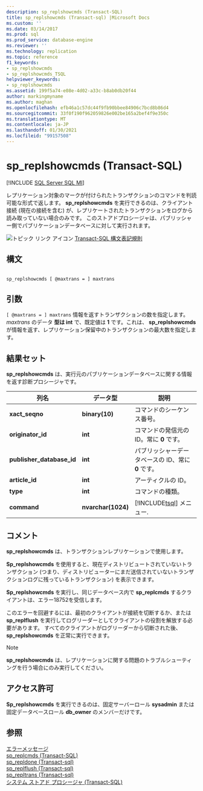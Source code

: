 ```yaml
---
description: sp_replshowcmds (Transact-SQL)
title: sp_replshowcmds (Transact-sql) |Microsoft Docs
ms.custom: ''
ms.date: 03/14/2017
ms.prod: sql
ms.prod_service: database-engine
ms.reviewer: ''
ms.technology: replication
ms.topic: reference
f1_keywords:
- sp_replshowcmds
- sp_replshowcmds_TSQL
helpviewer_keywords:
- sp_replshowcmds
ms.assetid: 199f5a74-e08e-4d02-a33c-b8ab0db20f44
author: markingmyname
ms.author: maghan
ms.openlocfilehash: efb46a1c57dc44f9fb90bbee84906c7bcd8b86d4
ms.sourcegitcommit: 33f0f190f962059826e002be165a2bef4f9e350c
ms.translationtype: MT
ms.contentlocale: ja-JP
ms.lasthandoff: 01/30/2021
ms.locfileid: "99157508"
---
```

# <a name="sp_replshowcmds-transact-sql"></a>sp_replshowcmds (Transact-SQL)
[!INCLUDE [SQL Server SQL MI](../../includes/applies-to-version/sql-asdbmi.md)]

  レプリケーション対象のマークが付けられたトランザクションのコマンドを判読可能な形式で返します。 **sp_replshowcmds** を実行できるのは、クライアント接続 (現在の接続を含む) が、レプリケートされたトランザクションをログから読み取っていない場合のみです。 このストアドプロシージャは、パブリッシャー側でパブリケーションデータベースに対して実行されます。  
  
 ![トピック リンク アイコン](../../database-engine/configure-windows/media/topic-link.gif "トピック リンク アイコン") [Transact-SQL 構文表記規則](../../t-sql/language-elements/transact-sql-syntax-conventions-transact-sql.md)  
  
## <a name="syntax"></a>構文  
  
```  
  
sp_replshowcmds [ @maxtrans = ] maxtrans  
```  
  
## <a name="arguments"></a>引数  
`[ @maxtrans = ] maxtrans` 情報を返すトランザクションの数を指定します。 *maxtrans* のデータ **型は int** で、既定値は **1** です。これは、 **sp_replshowcmds** が情報を返す、レプリケーション保留中のトランザクションの最大数を指定します。  
  
## <a name="result-sets"></a>結果セット  
 **sp_replshowcmds** は、実行元のパブリケーションデータベースに関する情報を返す診断プロシージャです。  
  
|列名|データ型|説明|  
|-----------------|---------------|-----------------|  
|**xact_seqno**|**binary(10)**|コマンドのシーケンス番号。|  
|**originator_id**|**int**|コマンドの発信元の ID。常に **0** です。|  
|**publisher_database_id**|**int**|パブリッシャーデータベースの ID、常に **0** です。|  
|**article_id**|**int**|アーティクルの ID。|  
|**type**|**int**|コマンドの種類。|  
|**command**|**nvarchar(1024)**|[!INCLUDE[tsql](../../includes/tsql-md.md)] メニュー.|  
  
## <a name="remarks"></a>コメント  
 **sp_replshowcmds** は、トランザクションレプリケーションで使用します。  
  
 **Sp_replshowcmds** を使用すると、現在ディストリビュートされていないトランザクション (つまり、ディストリビューターにまだ送信されていないトランザクションログに残っているトランザクション) を表示できます。  
  
 **Sp_replshowcmds** を実行し、同じデータベース内で **sp_replcmds** するクライアントは、エラー18752を受信します。  
  
 このエラーを回避するには、最初のクライアントが接続を切断するか、または **sp_replflush** を実行してログリーダーとしてクライアントの役割を解放する必要があります。 すべてのクライアントがログリーダーから切断された後、 **sp_replshowcmds** を正常に実行できます。  
  
> [!NOTE]  
>  **sp_replshowcmds** は、レプリケーションに関する問題のトラブルシューティングを行う場合にのみ実行してください。  
  
## <a name="permissions"></a>アクセス許可  
 **Sp_replshowcmds** を実行できるのは、固定サーバーロール **sysadmin** または固定データベースロール **db_owner** のメンバーだけです。  
  
## <a name="see-also"></a>参照  
 [エラーメッセージ](../../relational-databases/native-client-odbc-error-messages/error-messages.md)   
 [sp_replcmds &#40;Transact-SQL&#41;](../../relational-databases/system-stored-procedures/sp-replcmds-transact-sql.md)   
 [sp_repldone &#40;Transact-sql&#41;](../../relational-databases/system-stored-procedures/sp-repldone-transact-sql.md)   
 [sp_replflush &#40;Transact-sql&#41;](../../relational-databases/system-stored-procedures/sp-replflush-transact-sql.md)   
 [sp_repltrans &#40;Transact-sql&#41;](../../relational-databases/system-stored-procedures/sp-repltrans-transact-sql.md)   
 [システム ストアド プロシージャ &#40;Transact-SQL&#41;](../../relational-databases/system-stored-procedures/system-stored-procedures-transact-sql.md)  
  
  
